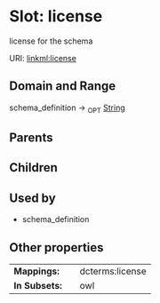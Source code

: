 
# Slot: license


license for the schema

URI: [linkml:license](https://w3id.org/linkml/license)


## Domain and Range

schema_definition ->  <sub>OPT</sub>
 [String](types/String.md)

## Parents


## Children


## Used by

 * schema_definition

## Other properties

|  |  |  |
| --- | --- | --- |
| **Mappings:** | | dcterms:license |
| **In Subsets:** | | owl |

